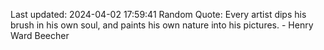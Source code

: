 Last updated: 2024-04-02 17:59:41
Random Quote: Every artist dips his brush in his own soul, and paints his own nature into his pictures. - Henry Ward Beecher